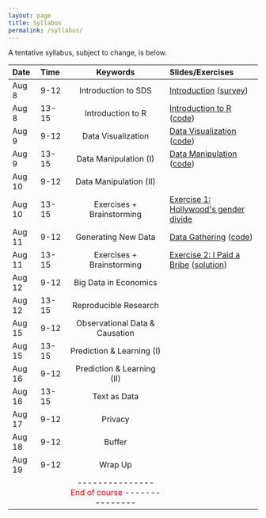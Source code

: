 ```yaml
---
layout: page
title: Syllabus
permalink: /syllabus/
---
```


A tentative syllabus, subject to change, is below.

|Date|Time|Keywords|Slides/Exercises|
|:----|:-----|:-----:|:-----|
|Aug 8| 9-12 | Introduction to SDS | [Introduction](https://sebastianbarfort.github.io/sds_summer/slides/intro.pdf) ([survey](https://sebastianbarfort.typeform.com/to/Rs3G3f))
|Aug 8| 13-15 | Introduction to R | [Introduction to R](https://sebastianbarfort.github.io/sds_summer/slides/intro_R.pdf) ([code](https://sebastianbarfort.github.io/sds_summer/code/intro_R.R))
|Aug 9| 9-12 | Data Visualization | [Data Visualization](https://sebastianbarfort.github.io/sds_summer/slides/visualization.pdf) ([code](https://sebastianbarfort.github.io/sds_summer/code/visualization.R))
|Aug 9| 13-15 | Data Manipulation (I) | [Data Manipulation](https://sebastianbarfort.github.io/sds_summer/slides/manipulation.pdf) ([code](https://sebastianbarfort.github.io/sds_summer/code/manipulation.R))
|Aug 10| 9-12 | Data Manipulation (II) |  
|Aug 10| 13-15 | Exercises + Brainstorming | [Exercise 1: Hollywood's gender divide](https://sebastianbarfort.github.io/sds_summer/posts/2016/08/05/exercise-1.html)
|Aug 11| 9-12 | Generating New Data | [Data Gathering](https://sebastianbarfort.github.io/sds_summer/slides/gathering.pdf) ([code](https://sebastianbarfort.github.io/sds_summer/code/gathering.R))
|Aug 11| 13-15 | Exercises + Brainstorming  |  [Exercise 2: I Paid a Bribe](https://sebastianbarfort.github.io/sds_summer/posts/2016/08/06/exercise-2.html) ([solution](https://sebastianbarfort.github.io/sds_summer/code/exercise2.R))
|Aug 12| 9-12 |  Big Data in Economics |  
|Aug 12| 13-15 | Reproducible Research |  
|Aug 15| 9-12 |  Observational Data & Causation |  
|Aug 15| 13-15 | Prediction & Learning (I) |  
|Aug 16| 9-12 |  Prediction & Learning (II) |  
|Aug 16| 13-15 | Text as Data |  
|Aug 17| 9-12 |  Privacy |  
|Aug 18| 9-12 |  Buffer |  
|Aug 19| 9-12 |  Wrap Up |  
| | | ---------------  <font color="red"> End of course </font> --------------- | |

